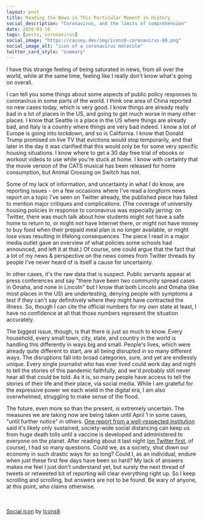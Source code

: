 ```yaml
---
layout: post
title: Reading the News in This Particular Moment in History
social_description: "Coronavirus, and the limits of comprehension"
date: 2020-03-18
tags: [posts, coronavirus]
social_image: "https://cassey.dev/img/icons8-coronavirus-80.png"
social_image_alt: "icon of a coronavirus molecule"
twitter_card_style: "summary"
---
```


I have this strange feeling of being saturated in news, from all over the world, while at the same time, feeling like I really don't know what's going on overall.

I can tell you some things about some aspects of public policy responses to coronavirus in some parts of the world. I think one area of China reported no new cases today, which is very good. I know things are already really bad in a lot of places in the US, and going to get much worse in many other places. I know that Seattle is a place in the US where things are already bad, and Italy is a country where things are very bad indeed. I know a lot of Europe is going into lockdown, and so is California. I know that Donald Trump promised on live TV that evictions would stop temporarily, and that later in the day it was clarified that this would only be for some very specific housing situations. I know where to get a 30 day free trial of ebooks or workout videos to use while you're stuck at home. I know with certainty that the movie version of the CATS musical has been released for home consumption, but Animal Crossing on Switch has not.

Some of my lack of information, and uncertainty in what I do know, are reporting issues - on a few occasions where I've read a longform news report on a topic I've seen on Twitter already, the published piece has failed to mention major critiques and complications. (The coverage of university housing policies in response to coronavirus was especially jarring: on Twitter, there was much talk about how students might not have a safe home to return to, or might not have Internet there, or might not have money to buy food when their prepaid meal plan is no longer available, or might lose visas resulting in lifelong consequences. The piece I read in a major media outlet gave an overview of what policies some schools had announced, and left it at that.) Of course, one could argue that the fact that a lot of my news & perspective on the news comes from Twitter threads by people I've never heard of is itself a cause for uncertainty.

In other cases, it's the raw data that is suspect. Public servants appear at press conferences and say "there have been two community spread cases in Omaha, and none in Lincoln" but I know that both Lincoln and Omaha (like most places in the US) are undertesting, denying people with symptoms a test if they can't say definitively where they might have contracted the illness. So, though I can cite the official numbers for my own state at least, I have no confidence at all that those numbers represent the situation accurately.

The biggest issue, though, is that there is just so much to know. Every household, every small town, city, state, and country in the world is handling this differently in ways big and small. People's lives, which were already quite different to start, are all being disrupted in so many different ways. The disruptions fall into broad categories, sure, and yet are endlessly unique. Every single journalist who has ever lived could work day and night to tell the stories of this pandemic faithfully, and we'd probably still never hear all that could be told. As it is, so many people have access to tell the stories of their life and their place, via social media. While I am grateful for the expressive power we each wield in the digital era, I am also overwhelmed, struggling to make sense of the flood.

The future, even more so than the present, is extremely uncertain. The measures we are taking now are being taken until April 1 in some cases, "until further notice" in others. [One report from a well-respected institution](https://www.npr.org/sections/health-shots/2020/03/17/817214311/new-analysis-suggests-months-of-social-distancing-may-be-needed-to-stop-virus) said it's likely only sustained, society-wide social distancing can keep us from huge death tolls until a vaccine is developed and administered to everyone on the planet. After reading about it last night ([on Twitter first](https://twitter.com/jeremycyoung/status/1239975682643357696), of course), I had so many questions. Could we, as a society, shut down our economy in such drastic ways for so long? Could I, as an individual, endure when just these first few days have been so hard? My lack of answers makes me feel I just don't understand yet, but surely the next thread of tweets or retweeted bit of reporting will clear everything right up. So I keep scrolling and scrolling, but answers are not to be found. Be wary of anyone, at this point, who claims otherwise.

<br/>
<br/>
<a target="_blank" href="https://icons8.com/icons/set/coronavirus">Social icon</a> by <a target="_blank" href="https://icons8.com">Icons8</a>
